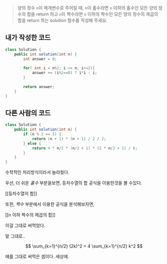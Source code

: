 > 양의 정수 `n`이 매개변수로 주어질 때, `n`이 홀수라면 `n` 이하의 홀수인 모든 양의 정수의 합을 return 하고 `n`이 짝수라면 `n` 이하의 짝수인 모든 양의 정수의 제곱의 합을 return 하는 solution 함수를 작성해 주세요.

## 내가 작성한 코드

```java
class Solution {
    public int solution(int n) {
        int answer = 0;
        
        for( int i = n%2; i <= n; i+=2){
            answer += (i%2==0) ? i*i : i;
        }
        
        return answer;
    }
}
```


## 다른 사람의 코드

```java
class Solution {
    public int solution(int n) {
        if (n % 2 == 1) {
            return (n + 1) * (n + 1) / 2 / 2;
        } else {
            return 4 * n/2 * (n/2 + 1) * (2 * n/2 + 1) / 6;   
        }
    }
}
```

수학적인 처리방식이라서 놀라웠다.

우선, 더 쉬운 *홀수* 부분을보면,
등차수열의 합 공식을 이용한것을 볼 수있다.

[[등차수열의 합]]



또한, *짝수* 부분에서 이용한 공식을 분석해보자면,

[[n 이하 짝수의 제곱의 합]]

이걸 그대로 써먹었다. 

말 그대로..

$$
\sum_{k=1}^{n/2} (2k)^2 = 4 \sum_{k=1}^{n/2} k^2
$$

얘를 그대로 써먹은 셈이다. 세상에.

